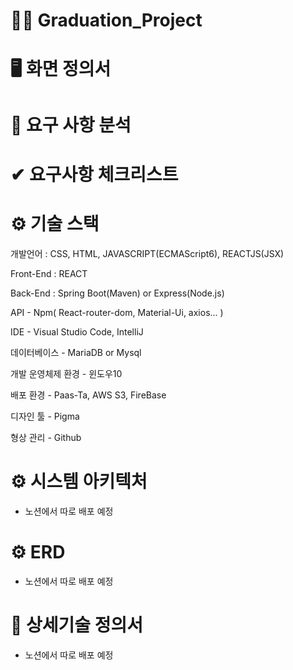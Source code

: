 # 👨‍🎓 Graduation_Project

# 🖥 화면 정의서

# 📌 요구 사항 분석

# ✔ 요구사항 체크리스트

# ⚙ 기술 스택

개발언어 : CSS, HTML, JAVASCRIPT(ECMAScript6), REACTJS(JSX)

Front-End : REACT

Back-End : Spring Boot(Maven) or Express(Node.js)

API - Npm( React-router-dom, Material-Ui, axios... )

IDE - Visual Studio Code, IntelliJ

데이터베이스 - MariaDB or Mysql

개발 운영체제 환경 - 윈도우10

배포 환경 - Paas-Ta, AWS S3, FireBase

디자인 툴 - Pigma

형상 관리 - Github

# ⚙ 시스템 아키텍처

- 노션에서 따로 배포 예정

# ⚙ ERD

- 노션에서 따로 배포 예정

# 📑 상세기술 정의서

- 노션에서 따로 배포 예정
